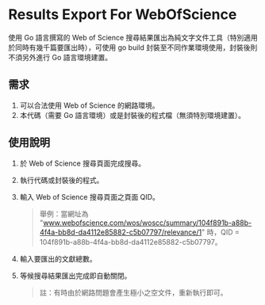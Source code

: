 # Results Export For WebOfScience

使用 Go 語言撰寫的 Web of Science 搜尋結果匯出為純文字文件工具（特別適用於同時有幾千篇要匯出時），可使用 go build 封裝至不同作業環境使用，封裝後則不須另外進行 Go 語言環境建置。

## 需求

1. 可以合法使用 Web of Science 的網路環境。
2. 本代碼（需要 Go 語言環境）或是封裝後的程式檔（無須特別環境建置）。

## 使用說明

1. 於 Web of Science 搜尋頁面完成搜尋。

2. 執行代碼或封裝後的程式。

3. 輸入 Web of Science 搜尋頁面之頁面 QID。

	> 舉例：當網址為 "www.webofscience.com/wos/woscc/summary/104f891b-a88b-4f4a-bb8d-da4112e85882-c5b07797/relevance/1" 時，QID = 104f891b-a88b-4f4a-bb8d-da4112e85882-c5b07797。

4. 輸入要匯出的文獻總數。

5. 等候搜尋結果匯出完成即自動關閉。

	> 註：有時由於網路問題會產生極小之空文件，重新執行即可。

